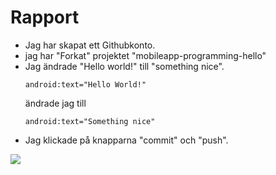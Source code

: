 
# Rapport


- Jag har skapat ett Githubkonto.
- jag har "Forkat" projektet "mobileapp-programming-hello"
- Jag ändrade "Hello world!" till "something nice".
  ```
  android:text="Hello World!" 
  ``` 
  ändrade jag till 
  ```
  android:text="Something nice" 
  ```
- Jag klickade på knapparna "commit" och "push".


![](android.png)
